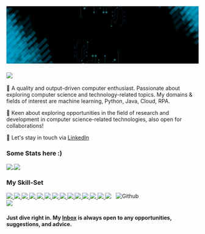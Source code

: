<!-- # <div align="center">  Hi there 👋 </div>
 ## <div align="center"> I am [Rutuja Kawade](https://rutujakawade.netlify.app/) from India :india: </div>-->
<!--![A passionate programmer who is keen about exploring opportunities from India.](https://github.com/shubhamaher/shubhamaher/blob/master/header.png)-->

<a href="https://rutujakawade.netlify.app/" target="_blank">
 <img align="center" src="https://github.com/shubhamaher/shubhamaher/blob/main/Banner.gif" />
</a>

###
![](https://komarev.com/ghpvc/?username=your-github-shubhamaher&color=blueviolet)

   🎯 A quality and output-driven computer enthusiast. Passionate about exploring computer science and technology-related topics. My domains & fields of interest are machine learning, Python, Java, Cloud, RPA.

   🏅 Keen about exploring opportunities in the field of research and development in computer science-related technologies, also open for collaborations! 

   🌈 Let's stay in touch via [LinkedIn](https://www.linkedin.com/in/shubhamaher/)
  

<!--![Anurag's github stats](https://github-readme-stats.vercel.app/api?username=shubhamaher&show_icons=true&theme=cobalt&count_private=true)-->
<!--![Top Langs](https://github-readme-stats.vercel.app/api/top-langs/?username=shubhamaher&theme=cobalt&langs_count=8&layout=compact)-->
<!-- <img width="55%" align="right" alt="Github" src="https://raw.githubusercontent.com/onimur/.github/master/.resources/git-header.svg" /> -->

### Some Stats here :)

<a href="https://github.com/shubhamaher">
  <img align="center" src="https://github-readme-stats.vercel.app/api?username=shubhamaher&show_icons=true&theme=dracula&count_private=true" />
</a>
<a href="https://github.com/shubhamaher">
  <img align="center" src="https://github-readme-stats.vercel.app/api/top-langs/?username=shubhamaher&theme=onedark&langs_count=8&layout=compact" />
</a>

### My Skill-Set
<img width="43%" align="right" alt="Github" src="https://raw.githubusercontent.com/onimur/.github/master/.resources/git-header.svg" />
<a href="https://github.com/shubhamaher">
<img src="https://img.shields.io/badge/python%20-%2314354C.svg?&style=for-the-badge&logo=python&logoColor=white"/>
</a>
<a href="https://github.com/shubhamaher">
<img src="https://img.shields.io/badge/javascript%20-%23323330.svg?&style=for-the-badge&logo=javascript&logoColor=%23F7DF1E"/>
</a>
<a href="https://github.com/shubhamaher">
<img src="https://img.shields.io/badge/django%20-%23D00000.svg?&style=for-the-badge&logo=django&logoColor=white"/>
</a>
<a href="https://github.com/shubhamaher">
<img src="https://img.shields.io/badge/flask%20-%23FF6F00.svg?&style=for-the-badge&logo=flask&logoColor=white" />
</a>
<a href="https://github.com/shubhamaher">
<img src="https://img.shields.io/badge/git%20-%23F05033.svg?&style=for-the-badge&logo=git&logoColor=white"/>
</a>
<a href="https://github.com/shubhamaher">
<img src="https://img.shields.io/badge/github%20-%23121011.svg?&style=for-the-badge&logo=github&logoColor=white"/>
</a>
<a href="https://github.com/shubhamaher">
<img src="https://img.shields.io/badge/mysql-%2300f.svg?&style=for-the-badge&logo=mysql&logoColor=white"/>
</a>
<a href="https://github.com/shubhamaher">
<img src ="https://img.shields.io/badge/sqlite-%2307405e.svg?&style=for-the-badge&logo=sqlite&logoColor=white"/>
</a>
<a href="https://github.com/shubhamaher">
<img src="https://img.shields.io/badge/MongoDB-4EA94B?style=for-the-badge&logo=mongodb&logoColor=white" />
</a>
<a href="https://github.com/shubhamaher">
<img src="https://img.shields.io/badge/Heroku-430098?style=for-the-badge&logo=heroku&logoColor=white"/>
</a>
<a href="https://github.com/shubhamaher">
<img src="https://img.shields.io/badge/Amazon_AWS-232F3E?style=for-the-badge&logo=amazon-aws&logoColor=white" />
</a>
<a href="https://github.com/shubhamaher">
<img src="https://img.shields.io/badge/Google_Cloud-4285F4?style=for-the-badge&logo=google-cloud&logoColor=white" />
</a>
<a href="https://github.com/shubhamaher">
<img src="https://img.shields.io/badge/Salesforce-00A1E0?style=for-the-badge&logo=Salesforce&logoColor=white" />
</a>
<a href="https://github.com/shubhamaher">
<img src="https://img.shields.io/badge/Oracle-F80000?style=for-the-badge&logo=oracle&logoColor=black"/>
</a>
<a href="https://github.com/shubhamaher">
<img src="https://img.shields.io/badge/azure%20-%230072C6.svg?&style=for-the-badge&logo=azure-devops&logoColor=white"/>
</a>






#### Just dive right in. My [Inbox](mailto:rutujakawade24@gmail.com?subject=[GitHub]%20Source%20Han%20Sans) is always open to any opportunities, suggestions, and advice.
<!--![A passionate programmer who is keen about exploring opportunities from India.](https://github.com/shubhamaher/shubhamaher/blob/master/footer.png)-->
